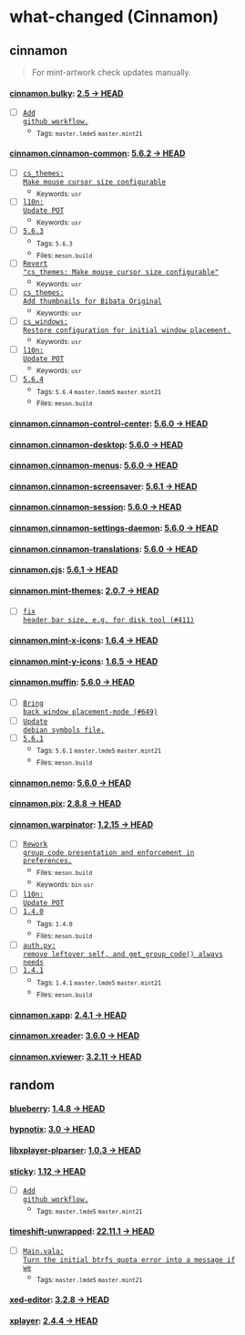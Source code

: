 # what-changed (Cinnamon)
## cinnamon
> For mint-artwork check updates manually.

#### [cinnamon.bulky](https://github.com/linuxmint/bulky): [2.5 → HEAD](https://github.com/linuxmint/bulky/compare/2.5...HEAD)

- [ ] [<code>Add github workflow.</code>](https://github.com/linuxmint/bulky/commit/0d02e3aaea649355d84095b81e0a00226367e1a0)
  - <sub>Tags: <code>master.lmde5</code> <code>master.mint21</code></sub>

#### [cinnamon.cinnamon-common](https://github.com/linuxmint/cinnamon): [5.6.2 → HEAD](https://github.com/linuxmint/cinnamon/compare/5.6.2...HEAD)

- [ ] [<code>cs_themes: Make mouse cursor size configurable</code>](https://github.com/linuxmint/cinnamon/commit/c9f05658cd1f926a9d4fee1b26171cf8e9509e3f)
  - <sub>Keywords: <code>usr</code></sub>
- [ ] [<code>l10n: Update POT</code>](https://github.com/linuxmint/cinnamon/commit/2e631b36456ab42c1e3e4da391b9c124f2564a3f)
  - <sub>Keywords: <code>usr</code></sub>
- [ ] [<code>5.6.3</code>](https://github.com/linuxmint/cinnamon/commit/c60e26cff6362d42fdd96145162db201798c2796)
  - <sub>Tags: <code>5.6.3</code></sub>
  - <sub>Files: <code>meson.build</code></sub>
- [ ] [<code>Revert "cs_themes: Make mouse cursor size configurable"</code>](https://github.com/linuxmint/cinnamon/commit/de39c5c08e2aec0124bc30f159ca31b844ac9759)
  - <sub>Keywords: <code>usr</code></sub>
- [ ] [<code>cs_themes: Add thumbnails for Bibata Original</code>](https://github.com/linuxmint/cinnamon/commit/cb508bc8105d5a03e9eea88a8bf100a474518571)
  - <sub>Keywords: <code>usr</code></sub>
- [ ] [<code>cs_windows: Restore configuration for initial window placement.</code>](https://github.com/linuxmint/cinnamon/commit/f177a7973a5bb344cea1a422157471f1c1fe041b)
  - <sub>Keywords: <code>usr</code></sub>
- [ ] [<code>l10n: Update POT</code>](https://github.com/linuxmint/cinnamon/commit/eea42bcf7a86521300e3bbd2a9427879272e1b3f)
  - <sub>Keywords: <code>usr</code></sub>
- [ ] [<code>5.6.4</code>](https://github.com/linuxmint/cinnamon/commit/2a6274507075f7d4248e28232574b176979c4e63)
  - <sub>Tags: <code>5.6.4</code> <code>master.lmde5</code> <code>master.mint21</code></sub>
  - <sub>Files: <code>meson.build</code></sub>

#### [cinnamon.cinnamon-control-center](https://github.com/linuxmint/cinnamon-control-center): [5.6.0 → HEAD](https://github.com/linuxmint/cinnamon-control-center/compare/5.6.0...HEAD)


#### [cinnamon.cinnamon-desktop](https://github.com/linuxmint/cinnamon-desktop): [5.6.0 → HEAD](https://github.com/linuxmint/cinnamon-desktop/compare/5.6.0...HEAD)


#### [cinnamon.cinnamon-menus](https://github.com/linuxmint/cinnamon-menus): [5.6.0 → HEAD](https://github.com/linuxmint/cinnamon-menus/compare/5.6.0...HEAD)


#### [cinnamon.cinnamon-screensaver](https://github.com/linuxmint/cinnamon-screensaver): [5.6.1 → HEAD](https://github.com/linuxmint/cinnamon-screensaver/compare/5.6.1...HEAD)


#### [cinnamon.cinnamon-session](https://github.com/linuxmint/cinnamon-session): [5.6.0 → HEAD](https://github.com/linuxmint/cinnamon-session/compare/5.6.0...HEAD)


#### [cinnamon.cinnamon-settings-daemon](https://github.com/linuxmint/cinnamon-settings-daemon): [5.6.0 → HEAD](https://github.com/linuxmint/cinnamon-settings-daemon/compare/5.6.0...HEAD)


#### [cinnamon.cinnamon-translations](https://github.com/linuxmint/cinnamon-translations): [5.6.0 → HEAD](https://github.com/linuxmint/cinnamon-translations/compare/5.6.0...HEAD)


#### [cinnamon.cjs](https://github.com/linuxmint/cjs): [5.6.1 → HEAD](https://github.com/linuxmint/cjs/compare/5.6.1...HEAD)


#### [cinnamon.mint-themes](https://github.com/linuxmint/mint-themes): [2.0.7 → HEAD](https://github.com/linuxmint/mint-themes/compare/2.0.7...HEAD)

- [ ] [<code>fix header bar size, e.g. for disk tool (#411)</code>](https://github.com/linuxmint/mint-themes/commit/3a5312196d6cbd0b56ca37c65668e177cc718886)

#### [cinnamon.mint-x-icons](https://github.com/linuxmint/mint-x-icons): [1.6.4 → HEAD](https://github.com/linuxmint/mint-x-icons/compare/1.6.4...HEAD)


#### [cinnamon.mint-y-icons](https://github.com/linuxmint/mint-y-icons): [1.6.5 → HEAD](https://github.com/linuxmint/mint-y-icons/compare/1.6.5...HEAD)


#### [cinnamon.muffin](https://github.com/linuxmint/muffin): [5.6.0 → HEAD](https://github.com/linuxmint/muffin/compare/5.6.0...HEAD)

- [ ] [<code>Bring back window placement-mode  (#649)</code>](https://github.com/linuxmint/muffin/commit/445b750be5c7b8672cf47456b37fa7c5e3a66c6a)
- [ ] [<code>Update debian symbols file.</code>](https://github.com/linuxmint/muffin/commit/751f22be22feebf335b91d6e65bf8374f279f1ef)
- [ ] [<code>5.6.1</code>](https://github.com/linuxmint/muffin/commit/2b9c8a5244341f9468ddd615379bb4b33dd48211)
  - <sub>Tags: <code>5.6.1</code> <code>master.lmde5</code> <code>master.mint21</code></sub>
  - <sub>Files: <code>meson.build</code></sub>

#### [cinnamon.nemo](https://github.com/linuxmint/nemo): [5.6.0 → HEAD](https://github.com/linuxmint/nemo/compare/5.6.0...HEAD)


#### [cinnamon.pix](https://github.com/linuxmint/pix): [2.8.8 → HEAD](https://github.com/linuxmint/pix/compare/2.8.8...HEAD)


#### [cinnamon.warpinator](https://github.com/linuxmint/warpinator): [1.2.15 → HEAD](https://github.com/linuxmint/warpinator/compare/1.2.15...HEAD)

- [ ] [<code>Rework group code presentation and enforcement in preferences.</code>](https://github.com/linuxmint/warpinator/commit/9f17136d4490b0089bb82a7f71f51acd0e9fff8b)
  - <sub>Files: <code>meson.build</code></sub>
  - <sub>Keywords: <code>bin</code> <code>usr</code></sub>
- [ ] [<code>l10n: Update POT</code>](https://github.com/linuxmint/warpinator/commit/b6c9dfb0899ced1aa93620502287d0965fb2300e)
- [ ] [<code>1.4.0</code>](https://github.com/linuxmint/warpinator/commit/ce1240eeeec002419358f7f63fdccc4bc7ea3c99)
  - <sub>Tags: <code>1.4.0</code></sub>
  - <sub>Files: <code>meson.build</code></sub>
- [ ] [<code>auth.py: remove leftover self, and get_group_code() always needs</code>](https://github.com/linuxmint/warpinator/commit/766b8c17bfeb09e639b92e8bf293cfff5473d8a2)
- [ ] [<code>1.4.1</code>](https://github.com/linuxmint/warpinator/commit/29571a8a17a36bc09d0a4ae5dc7742dd56c33e13)
  - <sub>Tags: <code>1.4.1</code> <code>master.lmde5</code> <code>master.mint21</code></sub>
  - <sub>Files: <code>meson.build</code></sub>

#### [cinnamon.xapp](https://github.com/linuxmint/xapp): [2.4.1 → HEAD](https://github.com/linuxmint/xapp/compare/2.4.1...HEAD)


#### [cinnamon.xreader](https://github.com/linuxmint/xreader): [3.6.0 → HEAD](https://github.com/linuxmint/xreader/compare/3.6.0...HEAD)


#### [cinnamon.xviewer](https://github.com/linuxmint/xviewer): [3.2.11 → HEAD](https://github.com/linuxmint/xviewer/compare/3.2.11...HEAD)

## random

#### [blueberry](https://github.com/linuxmint/blueberry): [1.4.8 → HEAD](https://github.com/linuxmint/blueberry/compare/1.4.8...HEAD)


#### [hypnotix](https://github.com/linuxmint/hypnotix): [3.0 → HEAD](https://github.com/linuxmint/hypnotix/compare/3.0...HEAD)


#### [libxplayer-plparser](https://github.com/linuxmint/xplayer-plparser): [1.0.3 → HEAD](https://github.com/linuxmint/xplayer-plparser/compare/1.0.3...HEAD)


#### [sticky](https://github.com/linuxmint/sticky): [1.12 → HEAD](https://github.com/linuxmint/sticky/compare/1.12...HEAD)

- [ ] [<code>Add github workflow.</code>](https://github.com/linuxmint/sticky/commit/a2dff0d469611c4d4a42c053c4d4927816ca87b6)
  - <sub>Tags: <code>master.lmde5</code> <code>master.mint21</code></sub>

#### [timeshift-unwrapped](https://github.com/linuxmint/timeshift): [22.11.1 → HEAD](https://github.com/linuxmint/timeshift/compare/22.11.1...HEAD)

- [ ] [<code>Main.vala: Turn the initial btrfs quota error into a message if we</code>](https://github.com/linuxmint/timeshift/commit/02240c189895a93aa8b3f1ed473968cf74040564)
  - <sub>Tags: <code>master.lmde5</code> <code>master.mint21</code></sub>

#### [xed-editor](https://github.com/linuxmint/xed): [3.2.8 → HEAD](https://github.com/linuxmint/xed/compare/3.2.8...HEAD)


#### [xplayer](https://github.com/linuxmint/xplayer): [2.4.4 → HEAD](https://github.com/linuxmint/xplayer/compare/2.4.4...HEAD)

